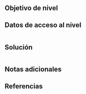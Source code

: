 ## Objetivo de nivel


## Datos de acceso al nivel
```

```

## Solución
```

```
## Notas adicionales


## Referencias
